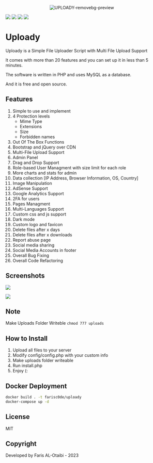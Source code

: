 <div align="center">
   <img src="https://i.ibb.co/qMSh4gN/UPLOADY-removebg-preview.png" alt="UPLOADY-removebg-preview" border="0">
</div>

![](https://img.shields.io/github/license/farisc0de/Uploady) ![](https://img.shields.io/github/v/release/farisc0de/Uploady) ![](https://img.shields.io/github/repo-size/farisc0de/Uploady) ![](https://img.shields.io/badge/PHP-777BB4?style=for-the-badge&logo=php&logoColor=white)

# Uploady

Uploady is a Simple File Uploader Script with Multi File Upload Support

It comes with more than 20 features and you can set up it in less than 5 minutes.

The software is written in PHP and uses MySQL as a database.

And it is free and open source.

## Features

1. Simple to use and implement
2. 4 Protection levels
   - Mime Type
   - Extensions
   - Size
   - Forbidden names
3. Out Of The Box Functions
4. Bootstrap and jQuery over CDN
5. Multi-File Upload Support
6. Admin Panel
7. Drag and Drop Support
8. Role-based User Managment with size limit for each role
9. More charts and stats for admin
10. Data collection [IP Address, Browser Information, OS, Country]
11. Image Manipulation
12. AdSense Support
13. Google Analytics Support
14. 2FA for users
15. Pages Managment
16. Multi-Languages Support
17. Custom css and js support
18. Dark mode
19. Custom logo and favicon
20. Delete files after x days
21. Delete files after x downloads
22. Report abuse page
23. Social media sharing
24. Social Media Accounts in footer
25. Overall Bug Fixing
26. Overall Code Refactoring

## Screenshots

![](https://i.imgur.com/ropeZWD.png)

![](https://i.imgur.com/fTe1FCZ.png)

## Note

Make Uploads Folder Writeble `chmod 777 uploads`

## How to Install

1. Upload all files to your server
2. Modify config/config.php with your custom info
3. Make uploads folder writeable
4. Run install.php
5. Enjoy (:

## Docker Deployment

```bash
docker build . -t farisc0de/uploady
docker-compose up -d
```

## License

MIT

## Copyright

Developed by Faris AL-Otaibi - 2023

